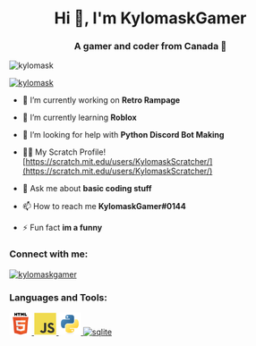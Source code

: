 <h1 align="center">Hi 👋, I'm KylomaskGamer</h1>
<h3 align="center">A gamer and coder from Canada 🍁</h3>

<p align="left"> <img src="https://komarev.com/ghpvc/?username=kylomask&label=Profile%20views&color=0e75b6&style=flat" alt="kylomask" /> </p>

<p align="left"> <a href="https://github.com/ryo-ma/github-profile-trophy"><img src="https://github-profile-trophy.vercel.app/?username=kylomask" alt="kylomask" /></a> </p>

- 🔭 I’m currently working on **Retro Rampage**

- 🌱 I’m currently learning **Roblox**

- 🤝 I’m looking for help with **Python Discord Bot Making**

- 👨‍💻 My Scratch Profile! [https://scratch.mit.edu/users/KylomaskScratcher/](https://scratch.mit.edu/users/KylomaskScratcher/)

- 💬 Ask me about **basic coding stuff**

- 📫 How to reach me **KylomaskGamer#0144**

- ⚡ Fun fact **im a funny**

<h3 align="left">Connect with me:</h3>
<p align="left">
<a href="https://www.youtube.com/c/kylomaskgamer" target="blank"><img align="center" src="https://raw.githubusercontent.com/rahuldkjain/github-profile-readme-generator/master/src/images/icons/Social/youtube.svg" alt="kylomaskgamer" height="30" width="40" /></a>
</p>

<h3 align="left">Languages and Tools:</h3>
<p align="left"> <a href="https://www.w3.org/html/" target="_blank" rel="noreferrer"> <img src="https://raw.githubusercontent.com/devicons/devicon/master/icons/html5/html5-original-wordmark.svg" alt="html5" width="40" height="40"/> </a> <a href="https://developer.mozilla.org/en-US/docs/Web/JavaScript" target="_blank" rel="noreferrer"> <img src="https://raw.githubusercontent.com/devicons/devicon/master/icons/javascript/javascript-original.svg" alt="javascript" width="40" height="40"/> </a> <a href="https://www.python.org" target="_blank" rel="noreferrer"> <img src="https://raw.githubusercontent.com/devicons/devicon/master/icons/python/python-original.svg" alt="python" width="40" height="40"/> </a> <a href="https://www.sqlite.org/" target="_blank" rel="noreferrer"> <img src="https://www.vectorlogo.zone/logos/sqlite/sqlite-icon.svg" alt="sqlite" width="40" height="40"/> </a> </p>
